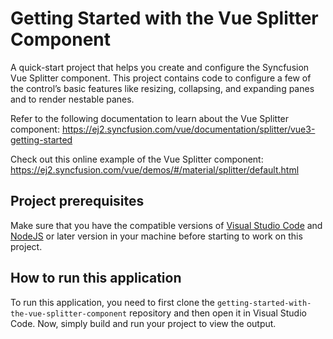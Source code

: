 # Getting Started with the Vue Splitter Component

A quick-start project that helps you create and configure the Syncfusion Vue Splitter component. This project contains code to configure a few of the control’s basic features like resizing, collapsing, and expanding panes and to render nestable panes.
 
Refer to the following documentation to learn about the Vue Splitter component: 
https://ej2.syncfusion.com/vue/documentation/splitter/vue3-getting-started 

Check out this online example of the Vue Splitter component:
https://ej2.syncfusion.com/vue/demos/#/material/splitter/default.html  

## Project prerequisites
Make sure that you have the compatible versions of [Visual Studio Code](https://code.visualstudio.com/download ) and [NodeJS](https://nodejs.org/en/download) or later version in your machine before starting to work on this project.

## How to run this application
To run this application, you need to first clone the `getting-started-with-the-vue-splitter-component` repository and then open it in Visual Studio Code. Now, simply build and run your project to view the output.
